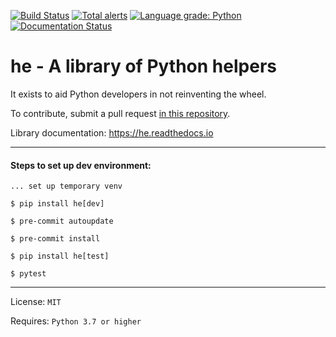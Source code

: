 [![Build Status](https://travis-ci.com/Laurentiu-Andronache/he.svg?branch=master)](https://travis-ci.com/Laurentiu-Andronache/he)
[![Total alerts](https://img.shields.io/lgtm/alerts/g/Laurentiu-Andronache/he.svg?logo=lgtm&logoWidth=18)](https://lgtm.com/projects/g/Laurentiu-Andronache/he/alerts/)
[![Language grade: Python](https://img.shields.io/lgtm/grade/python/g/Laurentiu-Andronache/he.svg?logo=lgtm&logoWidth=18)](https://lgtm.com/projects/g/Laurentiu-Andronache/he/context:python)
[![Documentation Status](https://readthedocs.org/projects/he/badge/?version=latest)](https://he.readthedocs.io/?badge=latest)


# he - A library of Python helpers

It exists to aid Python developers in not reinventing the wheel.

To contribute, submit a pull request [in this repository].

Library documentation: https://he.readthedocs.io

---

#### Steps to set up dev environment:

`... set up temporary venv`

`$ pip install he[dev]`

`$ pre-commit autoupdate`

`$ pre-commit install`

`$ pip install he[test]`

`$ pytest`

---

License: `MIT`

Requires: `Python 3.7 or higher`

[in this repository]: https://github.com/Laurentiu-Andronache/he
